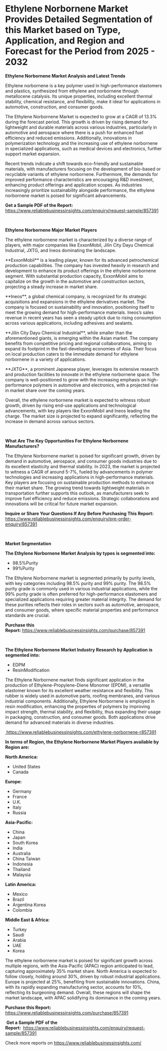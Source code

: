 <p><h1>Ethylene Norbornene Market Provides Detailed Segmentation of this Market based on Type, Application, and Region and Forecast for the Period from 2025 - 2032</h1></p><p><strong>Ethylene Norbornene Market Analysis and Latest Trends</strong></p>
<p><p>Ethylene norbornene is a key polymer used in high-performance elastomers and plastics, synthesized from ethylene and norbornene through metallocene catalysis. Its unique properties, including excellent thermal stability, chemical resistance, and flexibility, make it ideal for applications in automotive, construction, and consumer goods.</p><p>The Ethylene Norbornene Market is expected to grow at a CAGR of 13.3% during the forecast period. This growth is driven by rising demand for lightweight and durable materials across various industries, particularly in automotive and aerospace where there is a push for enhanced fuel efficiency and reduced emissions. Additionally, innovations in polymerization technology and the increasing use of ethylene norbornene in specialized applications, such as medical devices and electronics, further support market expansion.</p><p>Recent trends indicate a shift towards eco-friendly and sustainable materials, with manufacturers focusing on the development of bio-based or recyclable variants of ethylene norbornene. Furthermore, the demands for improved performance characteristics are encouraging R&D investment, enhancing product offerings and application scopes. As industries increasingly prioritize sustainability alongside performance, the ethylene norbornene market is poised for significant advancements.</p></p>
<p><strong>Get a Sample PDF of the Report:&nbsp;</strong> <a href="https://www.reliablebusinessinsights.com/enquiry/request-sample/857391?utm_campaign=2332&utm_medium=2&utm_source=Github&utm_content=ia&utm_term=28022025&utm_id=ethylene-norbornene">https://www.reliablebusinessinsights.com/enquiry/request-sample/857391</a></p>
<p>&nbsp;</p>
<p><strong>Ethylene Norbornene Major Market Players</strong></p>
<p><p>The ethylene norbornene market is characterized by a diverse range of players, with major companies like ExxonMobil, Jilin City Dayu Chemical Industrial, JXTG, and Ineos dominating the landscape. </p><p>**ExxonMobil** is a leading player, known for its advanced petrochemical production capabilities. The company has invested heavily in research and development to enhance its product offerings in the ethylene norbornene segment. With substantial production capacity, ExxonMobil aims to capitalize on the growth in the automotive and construction sectors, projecting a steady increase in market share.</p><p>**Ineos**, a global chemical company, is recognized for its strategic acquisitions and expansions in the ethylene derivatives market. The company is focused on sustainability and innovation, positioning itself to meet the growing demand for high-performance materials. Ineos’s sales revenue in recent years has seen a steady uptick due to rising consumption across various applications, including adhesives and sealants.</p><p>**Jilin City Dayu Chemical Industrial**, while smaller than the aforementioned giants, is emerging within the Asian market. The company benefits from competitive pricing and regional collaborations, aiming to expand its footprint in the fast-developing economies of Asia. Their focus on local production caters to the immediate demand for ethylene norbornene in a variety of applications.</p><p>**JXTG**, a prominent Japanese player, leverages its extensive research and production facilities to innovate in the ethylene norbornene space. The company is well-positioned to grow with the increasing emphasis on high-performance polymers in automotive and electronics, with a projected rise in market share over the coming years.</p><p>Overall, the ethylene norbornene market is expected to witness robust growth, driven by rising end-use applications and technological advancements, with key players like ExxonMobil and Ineos leading the charge. The market size is projected to expand significantly, reflecting the increase in demand across various sectors.</p></p>
<p>&nbsp;</p>
<p><strong>What Are The Key Opportunities For Ethylene Norbornene Manufacturers?</strong></p>
<p><p>The Ethylene Norbornene market is poised for significant growth, driven by demand in automotive, aerospace, and consumer goods industries due to its excellent elasticity and thermal stability. In 2023, the market is projected to witness a CAGR of around 5-7%, fueled by advancements in polymer technologies and increasing applications in high-performance materials. Key players are focusing on sustainable production methods to enhance their market share. The growing trend towards lightweight materials in transportation further supports this outlook, as manufacturers seek to improve fuel efficiency and reduce emissions. Strategic collaborations and innovations will be critical for future market expansion.</p></p>
<p><strong>Inquire or Share Your Questions If Any Before Purchasing This Report:</strong> <a href="https://www.reliablebusinessinsights.com/enquiry/pre-order-enquiry/857391?utm_campaign=2332&utm_medium=2&utm_source=Github&utm_content=ia&utm_term=28022025&utm_id=ethylene-norbornene">https://www.reliablebusinessinsights.com/enquiry/pre-order-enquiry/857391</a></p>
<p>&nbsp;</p>
<p><strong>Market Segmentation</strong></p>
<p><strong>The Ethylene Norbornene Market Analysis by types is segmented into:</strong></p>
<p><ul><li>98.5%Purity</li><li>99%Purity</li></ul></p>
<p><p>The Ethylene Norbornene market is segmented primarily by purity levels, with key categories including 98.5% purity and 99% purity. The 98.5% purity grade is commonly used in various industrial applications, while the 99% purity grade is often preferred for high-performance elastomers and specialized applications requiring greater material integrity. The demand for these purities reflects their roles in sectors such as automotive, aerospace, and consumer goods, where specific material properties and performance standards are crucial.</p></p>
<p><strong>Purchase this Report:&nbsp;</strong><a href="https://www.reliablebusinessinsights.com/purchase/857391?utm_campaign=2332&utm_medium=2&utm_source=Github&utm_content=ia&utm_term=28022025&utm_id=ethylene-norbornene">https://www.reliablebusinessinsights.com/purchase/857391</a></p>
<p>&nbsp;</p>
<p><strong>The Ethylene Norbornene Market Industry Research by Application is segmented into:</strong></p>
<p><ul><li>EDPM</li><li>ResinModification</li></ul></p>
<p><p>The Ethylene Norbornene market finds significant application in the production of Ethylene-Propylene-Diene Monomer (EPDM), a versatile elastomer known for its excellent weather resistance and flexibility. This rubber is widely used in automotive parts, roofing membranes, and various industrial components. Additionally, Ethylene Norbornene is employed in resin modification, enhancing the properties of polymers by improving impact strength, thermal stability, and flexibility, thus expanding their usage in packaging, construction, and consumer goods. Both applications drive demand for advanced materials in diverse industries.</p></p>
<p><a href="https://www.reliablebusinessinsights.com/ethylene-norbornene-r857391?utm_campaign=2332&utm_medium=2&utm_source=Github&utm_content=ia&utm_term=28022025&utm_id=ethylene-norbornene">&nbsp;https://www.reliablebusinessinsights.com/ethylene-norbornene-r857391</a></p>
<p><strong>In terms of Region, the Ethylene Norbornene Market Players available by Region are:</strong></p>
<p>
    <p> <strong> North America: </strong>
        <ul>
            <li>United States</li>
            <li>Canada</li>
        </ul>
        </p> 
    <p> <strong> Europe: </strong>
        <ul>
            <li>Germany</li>
            <li>France</li>
            <li>U.K.</li>
            <li>Italy</li>
            <li>Russia</li>
        </ul>
        </p> 
    <p> <strong> Asia-Pacific: </strong>
        <ul>
            <li>China</li>
            <li>Japan</li>
            <li>South Korea</li>
            <li>India</li>
            <li>Australia</li>
            <li>China Taiwan</li>
            <li>Indonesia</li>
            <li>Thailand</li>
            <li>Malaysia</li>
        </ul>
        </p> 
    <p> <strong> Latin America: </strong>
        <ul>
            <li>Mexico</li>
            <li>Brazil</li>
            <li>Argentina Korea</li>
            <li>Colombia</li>
        </ul>
        </p> 
    <p> <strong> Middle East & Africa: </strong>
        <ul>
            <li>Turkey</li>
            <li>Saudi</li>
            <li>Arabia</li>
            <li>UAE</li>
            <li>Korea</li>
        </ul>
    </p>
    </p>
<p><p>The ethylene norbornene market is poised for significant growth across multiple regions, with the Asia-Pacific (APAC) region anticipated to lead, capturing approximately 35% market share. North America is expected to follow closely, holding around 30%, driven by robust industrial applications. Europe is projected at 25%, benefiting from sustainable innovations. China, with its rapidly expanding manufacturing sector, accounts for 10%, reflecting its burgeoning demand. Overall, these regions will shape the market landscape, with APAC solidifying its dominance in the coming years.</p></p>
<p><strong>Purchase this Report: </strong><a href="https://www.reliablebusinessinsights.com/purchase/857391?utm_campaign=2332&utm_medium=2&utm_source=Github&utm_content=ia&utm_term=28022025&utm_id=ethylene-norbornene">https://www.reliablebusinessinsights.com/purchase/857391</a></p>
<p>&nbsp;<strong>Get a Sample PDF of the Report:&nbsp;&nbsp;</strong><a href="https://www.reliablebusinessinsights.com/enquiry/request-sample/857391?utm_campaign=2332&utm_medium=2&utm_source=Github&utm_content=ia&utm_term=28022025&utm_id=ethylene-norbornene">https://www.reliablebusinessinsights.com/enquiry/request-sample/857391</a></p>
<p><strong></strong></p>
<p>Check more reports on <a href="https://www.reliablebusinessinsights.com/?utm_campaign=2332&utm_medium=2&utm_source=Github&utm_content=ia&utm_term=28022025&utm_id=ethylene-norbornene">https://www.reliablebusinessinsights.com/</a></p>